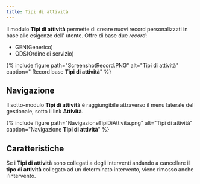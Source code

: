 ```yaml
---
title: Tipi di attività
---
```


Il modulo **Tipi di attività** permette di creare nuovi record personalizzati in base alle esigenze dell' utente. Offre di base due *record*:

- GEN(Generico)
- ODS(Ordine di servizio)

{% include figure path="ScreenshotRecord.PNG" alt="Tipi di attività" caption="
Record base **Tipi di attività**" %}

## Navigazione

Il sotto-modulo **Tipi di attività** è raggiungibile attraverso il menu laterale del gestionale, sotto il link **Attività**.

{% include figure path="NavigazioneTipiDiAttivita.png" alt="Tipi di attività" caption="Navigazione **Tipi di attività**" %}

## Caratteristiche

Se i **Tipi di attività** sono collegati a degli interventi andando a cancellare il **tipo di attività** collegato ad un determinato intervento, viene rimosso anche l'intervento.